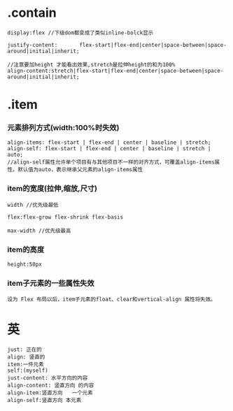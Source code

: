 

# .contain
```
display:flex //下级dom都变成了类似inline-bolck显示
```
```
justify-content:       flex-start|flex-end|center|space-between|space-around|initial|inherit;
```
```
//注意要加height 才能看出效果,stretch是拉伸height的和为100%
align-content:stretch|flex-start|flex-end|center|space-between|space-around|initial|inherit;
```
# .item

### 元素排列方式(width:100%时失效)
```
align-items: flex-start | flex-end | center | baseline | stretch;
align-self: flex-start | flex-end | center | baseline | stretch | auto;
//align-self属性允许单个项目有与其他项目不一样的对齐方式，可覆盖align-items属性。默认值为auto，表示继承父元素的align-items属性
```



### item的宽度(拉伸,缩放,尺寸)


```
width //优先级最低
```

```
flex:flex-grow flex-shrink flex-basis 
```



```
max-width //优先级最高
```
### item的高度 


```
height:50px
```









### item子元素的一些属性失效

```
设为 Flex 布局以后，item子元素的float、clear和vertical-align 属性将失效。

```

# 英

```
just: 正在的
align: 竖直的
item:一件元素
self:(myself)
just-content: 水平方向的内容
align-content: 竖直方向 的内容
align-item:竖直方向   一个元素
align-self:竖直方向 本元素

```
